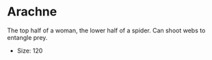 # Arachne

The top half of a woman, the lower half of a spider. Can shoot webs to entangle prey.

- Size: 120

